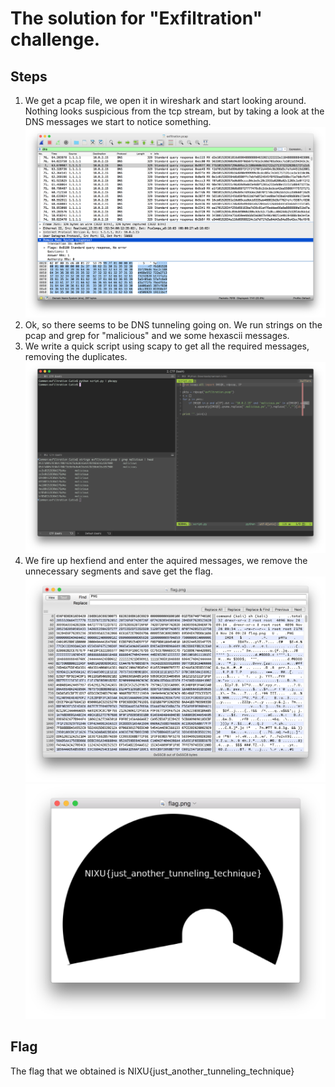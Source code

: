 # The solution for "Exfiltration" challenge.

## Steps
1. We get a pcap file, we open it in wireshark and start looking around. Nothing looks suspicious from the tcp stream, but by taking a look
at the DNS messages we start to notice something. ![wireshark](1.png)
2. Ok, so there seems to be DNS tunneling going on. We run strings on the pcap and grep for "malicious" and we some hexascii messages.
3. We write a quick script using scapy to get all the required messages, removing the duplicates. ![terminal](2.png)
4. We fire up hexfiend and enter the aquired messages, we remove the unnecessary segments and save get the flag. ![hex](3.png) ![flag](4.png)

## Flag
The flag that we obtained is NIXU{just_another_tunneling_technique}
